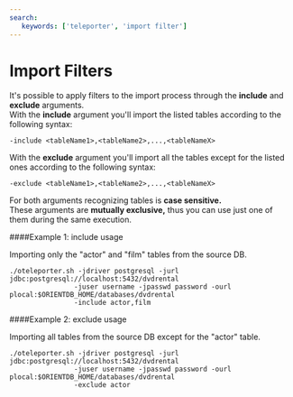 ```yaml
---
search:
   keywords: ['teleporter', 'import filter']
---
```


# Import Filters

It's possible to apply filters to the import process through the **include** and **exclude** arguments.     
With the **include** argument you'll import the listed tables according to the following syntax:

```
-include <tableName1>,<tableName2>,...,<tableNameX>

```


With the **exclude** argument you'll import all the tables except for the listed ones  according to the following syntax:

```
-exclude <tableName1>,<tableName2>,...,<tableNameX>

```
            
For both arguments recognizing tables is **case sensitive.**         
These arguments are **mutually exclusive,** thus you can use just one of them during the same execution.

####Example 1: include usage 

Importing only the "actor" and "film" tables from the source DB.

```
./oteleporter.sh -jdriver postgresql -jurl jdbc:postgresql://localhost:5432/dvdrental
                -juser username -jpasswd password -ourl plocal:$ORIENTDB_HOME/databases/dvdrental
                -include actor,film
```

####Example 2: exclude usage 

Importing all tables from the source DB except for the "actor" table.

```
./oteleporter.sh -jdriver postgresql -jurl jdbc:postgresql://localhost:5432/dvdrental
                -juser username -jpasswd password -ourl plocal:$ORIENTDB_HOME/databases/dvdrental
                -exclude actor
```
